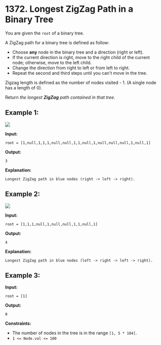 # 1372. Longest ZigZag Path in a Binary Tree

You are given the `root` of a binary tree.

A ZigZag path for a binary tree is defined as follow:

*   Choose **any** node in the binary tree and a direction (right or left).
*   If the current direction is right, move to the right child of the current node; otherwise, move to the left child.
*   Change the direction from right to left or from left to right.
*   Repeat the second and third steps until you can't move in the tree.

Zigzag length is defined as the number of nodes visited - 1. (A single node has a length of 0).

Return _the longest **ZigZag** path contained in that tree_.

## **Example 1:**

![](https://assets.leetcode.com/uploads/2020/01/22/sample_1_1702.png)

**Input:** 

    root = [1,null,1,1,1,null,null,1,1,null,1,null,null,null,1,null,1]
**Output:** 

    3
**Explanation:** 

    Longest ZigZag path in blue nodes (right -> left -> right).

## **Example 2:**

![](https://assets.leetcode.com/uploads/2020/01/22/sample_2_1702.png)

**Input:** 

    root = [1,1,1,null,1,null,null,1,1,null,1]
**Output:** 

    4
**Explanation:** 

    Longest ZigZag path in blue nodes (left -> right -> left -> right).

## **Example 3:**

**Input:** 

    root = [1]
**Output:** 

    0

**Constraints:**

*   The number of nodes in the tree is in the range `[1, 5 * 104]`.
*   `1 <= Node.val <= 100`